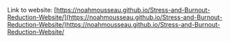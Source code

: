 Link to website: [https://noahmousseau.github.io/Stress-and-Burnout-Reduction-Website/](https://noahmousseau.github.io/Stress-and-Burnout-Reduction-Website/)https://noahmousseau.github.io/Stress-and-Burnout-Reduction-Website/
